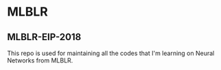 # MLBLR
## MLBLR-EIP-2018

This repo is used for maintaining all the codes that I'm learning on Neural Networks from MLBLR.
